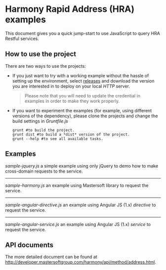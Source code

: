 Harmony Rapid Address (HRA) examples
=================================
This document gives you a quick jump-start to use JavaScript to query HRA Restful services.

How to use the project
----------------------
There are two ways to use the projects:

 - If you just want to try with a working example without the hassle of setting up the environment, select [releases](https://github.com/MastersoftGroup/hra-sample/releases) and download the version you are interested in to deploy on your local *HTTP* server.

	> Please note that you will need to update the credential in examples in order to make they work properly.

 - If you want to experiment the examples (for example, using different versions of the dependency), please clone the projects and change the build settings in *Gruntfile.js*

	```shell
	grunt #to build the project.
	grunt dist #to build a *dist* version of the project.
	grunt --help #to see all available tasks.
	```

Examples
--------
*sample-jquery.js* a simple example using only jQuery to demo how to make cross-domain requests to the service.

---

*sample-harmony.js* an example using Mastersoft library to request the service.

---

*sample-angular-directive.js* an example using Angular JS (1.x) *directive* to request the service.

---

*sample-angular-service.js* an example using Angular JS (1.x) *service* to request the service.

API documents
-------------
The more detailed document can be found at http://developer.mastersoftgroup.com/harmony/api/method/address.html.

